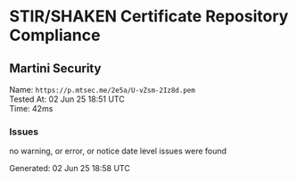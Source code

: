 # STIR/SHAKEN Certificate Repository Compliance

## Martini Security

Name: `https://p.mtsec.me/2e5a/U-vZsm-2Iz8d.pem`\
Tested At: 02 Jun 25 18:51 UTC\
Time: 42ms

### Issues

no warning, or error, or notice date level issues were found

Generated: 02 Jun 25 18:58 UTC
